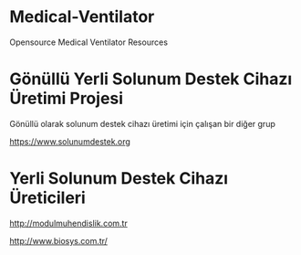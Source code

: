 # Medical-Ventilator
Opensource Medical Ventilator Resources

# Gönüllü Yerli Solunum Destek Cihazı Üretimi Projesi

Gönüllü olarak solunum destek cihazı üretimi için çalışan bir diğer grup

https://www.solunumdestek.org

# Yerli Solunum Destek Cihazı Üreticileri

http://modulmuhendislik.com.tr

http://www.biosys.com.tr/



